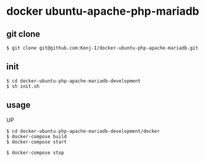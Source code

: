# docker ubuntu-apache-php-mariadb

## git clone

```shell
$ git clone git@github.com:Kenj-I/docker-ubuntu-php-apache-mariadb.git
```

## init

```shell
$ cd docker-ubuntu-php-apache-mariadb-development
$ sh init.sh
```

## usage

UP

```shell
$ cd docker-ubuntu-php-apache-mariadb-development/docker
$ docker-compose build
$ docker-compose start
```

```shell
$ docker-compose stop
```
